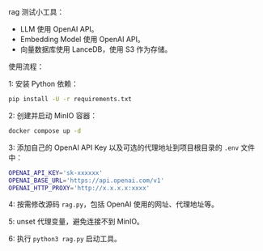 rag 测试小工具：

- LLM 使用 OpenAI API。
- Embedding Model 使用 OpenAI API。
- 向量数据库使用 LanceDB，使用 S3 作为存储。

使用流程：

1: 安装 Python 依赖：

```bash
pip install -U -r requirements.txt
```

2: 创建并启动 MinIO 容器：

```bash
docker compose up -d
```

3: 添加自己的 OpenAI API Key 以及可选的代理地址到项目根目录的 `.env` 文件中：

```bash
OPENAI_API_KEY='sk-xxxxxx'
OPENAI_BASE_URL='https://api.openai.com/v1'
OPENAI_HTTP_PROXY='http://x.x.x.x:xxxx'
```

4: 按需修改源码 `rag.py`，包括 OpenAI 使用的网址、代理地址等。

5: unset 代理变量，避免连接不到 MinIO。

6: 执行 `python3 rag.py` 启动工具。
